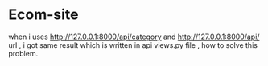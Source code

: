 # Ecom-site

when i uses http://127.0.0.1:8000/api/category and http://127.0.0.1:8000/api/ url ,
i got same result which is written in api views.py file , how to solve this problem.
